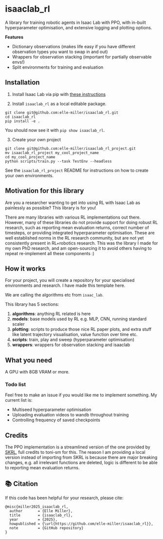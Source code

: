 # isaaclab_rl
A library for training robotic agents in Isaac Lab with PPO, with in-built hyperparameter optimisation, and extensive logging and plotting options.

**Features**
- Dictionary observations (makes life easy if you have different observation types you want to swap in and out)
- Wrappers for observation stacking (important for partially observable envs!)
- Split environments for training and evaluation

## Installation

1. Install Isaac Lab via pip with [these instructions](https://isaac-sim.github.io/IsaacLab/main/source/setup/installation/isaaclab_pip_installation.html)

2. Install `isaaclab_rl` as a local editable package.

```
git clone git@github.com:elle-miller/isaaclab_rl.git
cd isaaclab_rl
pip install -e .
```
You should now see it with `pip show isaaclab_rl`.

3. Create your own project

```
git clone git@github.com:elle-miller/isaaclab_rl_project.git
mv isaaclab_rl_project my_cool_project_name
cd my_cool_project_name
python scripts/train.py --task TestEnv --headless
```
See the `isaaclab_rl_project` README for instructions on how to create your own environments.

## Motivation for this library

Are you a researcher wanting to get into using RL with Isaac Lab as painlessly as possible? This library is for you!

There are many libraries with various RL implementations out there. However, many of these libraries do not provide support for doing robust RL research, such as reporting mean evaluation returns, correct number of timesteps, or providing integrated hyperparameter optimisation. These are well established norms in the RL research community, but are not yet consistently present in RL+robotics research. This was the library I made for my own PhD research, and am open-sourcing it to avoid others having to repeat re-implement all these components :)

## How it works

For your project, you will create a repository for your specialised environments and research. I have made this template here.

We are calling the algorithms etc from `isaac_lab`. 

This library has 5 sections:

1. **algorithms**: anything RL related is here
2. **models**: base models used by RL e.g. MLP, CNN, running standard scaler 
3. **plotting**: scripts to produce those nice RL paper plots, and extra stuff like latent trajectory visualisation, value function over time etc.
4. **scripts**: train, play and sweep (hyperparameter optimisation)
5. **wrappers**: wrappers for observation stacking and isaaclab


## What you need
A GPU with 8GB VRAM or more.


### Todo list
Feel free to make an issue if you would like me to implement something. My current list is:
- Multiseed hyperparameter optimisation
- Uploading evaluation videos to wandb throughout training
- Controlling frequency of saved checkpoints

## Credits
The PPO implementation is a streamlined version of the one provided by [SKRL](https://github.com/Toni-SM/skrl), full credits to toni-sm for this. The reason I am providing a local version instead of importing from SKRL is because there are major breaking changes, e.g. all irrelevant functions are deleted, logic is different to be able to reporting mean evaluation returns.  


## 📚 Citation
If this code has been helpful for your research, please cite:

```
@misc{miller2025_isaaclab_rl,
  author       = {Elle Miller},
  title        = {isaaclab_rl},
  year         = {2025},
  howpublished = {\url{https://github.com/elle-miller/isaaclab_rl}},
  note         = {GitHub repository}
}
```
 